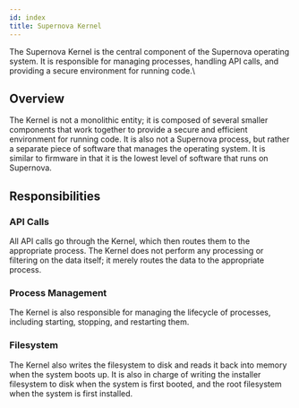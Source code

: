 ```yaml
---
id: index
title: Supernova Kernel
---
```


The Supernova Kernel is the central component of the Supernova operating system.
It is responsible for managing processes, handling API calls, and providing a secure environment for running code.\

## Overview
The Kernel is not a monolithic entity; it is composed of several smaller components that work together to provide a secure and efficient environment for running code.
It is also not a Supernova process, but rather a separate piece of software that manages the operating system.
It is similar to firmware in that it is the lowest level of software that runs on Supernova.  

## Responsibilities

### API Calls
All API calls go through the Kernel, which then routes them to the appropriate process.
The Kernel does not perform any processing or filtering on the data itself; it merely routes the data to the appropriate process.

### Process Management
The Kernel is also responsible for managing the lifecycle of processes, including starting, stopping, and restarting them.

### Filesystem
The Kernel also writes the filesystem to disk and reads it back into memory when the system boots up.
It is also in charge of writing the installer filesystem to disk when the system is first booted, and the root filesystem when the system is first installed.